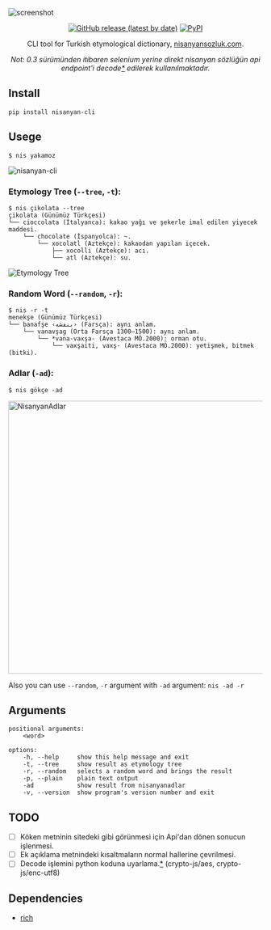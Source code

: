 ![screenshot](https://user-images.githubusercontent.com/16024979/162843362-4050c114-dc82-49eb-ac43-dd6cef79382a.png)

<div align="center">
<a href="https://github.com/agmmnn/nisanyan-cli">
<img alt="GitHub release (latest by date)" src="https://img.shields.io/github/v/release/agmmnn/nisanyan-cli"></a>
<a href="https://pypi.org/project/nisanyan-cli/">
<img alt="PyPI" src="https://img.shields.io/pypi/v/nisanyan-cli"></a>

CLI tool for Turkish etymological dictionary, [nisanyansozluk.com](https://www.nisanyansozluk.com/).

_Not: 0.3 sürümünden itibaren selenium yerine direkt nisanyan sözlüğün api endpoint'i decode[\*](https://github.com/agmmnn/Radyal-api#nisanyan-decrypt) edilerek kullanılmaktadır._

</div>

## Install

```
pip install nisanyan-cli
```

## Usege

```
$ nis yakamoz
```

![nisanyan-cli](https://user-images.githubusercontent.com/16024979/162844886-7831aebc-8efe-4018-9df5-b26babcc1ca3.png)

### Etymology Tree (`--tree`, `-t`):

```
$ nis çikolata --tree
çikolata (Günümüz Türkçesi)
└── cioccolata (İtalyanca): kakao yağı ve şekerle imal edilen yiyecek maddesi.
    └── chocolate (İspanyolca): ~.
        └── xocolatl (Aztekçe): kakaodan yapılan içecek.
            ├── xocolli (Aztekçe): acı.
            └── atl (Aztekçe): su.
```

![Etymology Tree](https://user-images.githubusercontent.com/16024979/164780578-0d51d1b1-31b6-48a4-a09e-b42aa6b6c515.png)

### Random Word (`--random`, `-r`):

```
$ nis -r -t
menekşe (Günümüz Türkçesi)
└── banafşe ‹بنفشه› (Farsça): aynı anlam.
    └── vanavşag (Orta Farsça 1300—1500): aynı anlam.
        └── *vana-vaxşa- (Avestaca MÖ.2000): orman otu.
            └── vaxşaiti, vaxş- (Avestaca MÖ.2000): yetişmek, bitmek (bitki).
```

### Adlar (`-ad`):

```
$ nis gökçe -ad
```

<img src="https://user-images.githubusercontent.com/16024979/208524422-115cf48b-b2db-4e3e-880f-d43784ed48c6.png" alt="NisanyanAdlar" width="540"/>

Also you can use `--random`, `-r` argument with `-ad` argument: `nis -ad -r`

## Arguments

```
positional arguments:
    <word>

options:
    -h, --help     show this help message and exit
    -t, --tree     show result as etymology tree
    -r, --random   selects a random word and brings the result
    -p, --plain    plain text output
    -ad            show result from nisanyanadlar
    -v, --version  show program's version number and exit
```

## TODO

- [ ] Köken metninin sitedeki gibi görünmesi için Api'dan dönen sonucun işlenmesi.
- [ ] Ek açıklama metnindeki kısaltmaların normal hallerine çevrilmesi.
- [ ] Decode işlemini python koduna uyarlama.[\*](https://github.com/agmmnn/Radyal-api/blob/master/api/nisanyan-decrypt.js) (crypto-js/aes, crypto-js/enc-utf8)

## Dependencies

- [rich](https://pypi.org/project/rich/)
